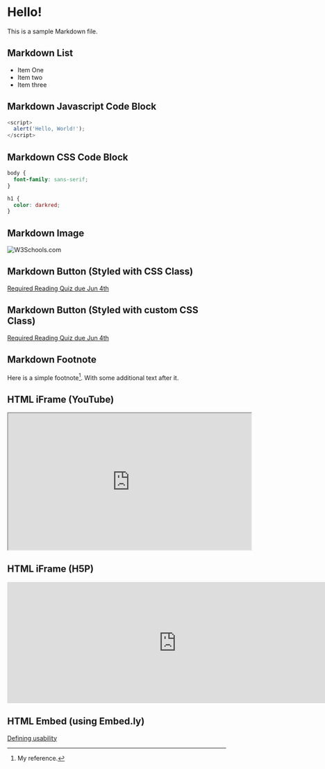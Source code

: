 # Hello!

This is a sample Markdown file.

## Markdown List
- Item One
- Item two
- Item three

## Markdown Javascript Code Block 
```javascript
<script>
  alert('Hello, World!');
</script>
```

## Markdown CSS Code Block 
```css
body {
  font-family: sans-serif;
}

h1 {
  color: darkred;
}
```

## Markdown Image
![W3Schools.com](https://www.w3schools.com/images/w3schools_green.jpg)

## Markdown Button (Styled with CSS Class)
[Required Reading Quiz due Jun 4th](https://canvas.sfu.ca/courses/44038/quizzes/166553 ':class=button')

<style>
.markdown-section .mybutton, .markdown-section .mybutton:hover {
  cursor: pointer;
  color: #CC0000;
  height: auto;
  display: inline-block;
  border: 2px solid #CC0000;
  border-radius: .25rem;
  margin-top: 2px;
  margin-bottom: 2px;
  padding: 8px;
  line-height: 1.2rem;
  background-color: white;
  font-family: -apple-system, "Segoe UI", "Helvetica Neue", sans-serif;
  text-decoration: none;
  -webkit-appearance: none;
}
</style>

## Markdown Button (Styled with custom CSS Class)
[Required Reading Quiz due Jun 4th](https://canvas.sfu.ca/courses/44038/quizzes/166553 ':class=mybutton')

## Markdown Footnote
Here is a simple footnote[^1]. With some additional text after it.

## HTML iFrame (YouTube)
<div class="video-container-16by9"><iframe width="560" height="315" src="https://www.youtube.com/embed/lJIrF4YjHfQ">
</iframe></div>

## HTML iFrame (H5P) 
<iframe src="https://h5p.org/h5p/embed/214115" width="778" height="279" frameborder="0" allowfullscreen="allowfullscreen" allow="geolocation *; microphone *; camera *; midi *; encrypted-media *" title="User-Centered Design"></iframe><script src="https://h5p.org/sites/all/modules/h5p/library/js/h5p-resizer.js" charset="UTF-8"></script>

## HTML Embed (using Embed.ly) 
<a class="embedly-card" data-card-controls="0" data-card-align="left" href="https://blog.prototypr.io/defining-usability-e7bf42e8abd0">Defining usability</a>

[^1]: My reference.
